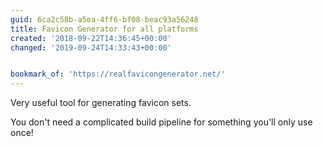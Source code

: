 ```yaml
---
guid: 6ca2c58b-a5ea-4ff6-bf08-beac93a56248
title: Favicon Generator for all platforms
created: '2018-09-22T14:36:45+00:00'
changed: '2019-09-24T14:33:43+00:00'


bookmark_of: 'https://realfavicongenerator.net/'
---
```



Very useful tool for generating favicon sets. 

You don't need a complicated build pipeline for something you'll only use once!
